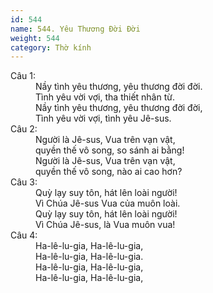 ```yaml
---
id: 544
name: 544. Yêu Thương Đời Đời
weight: 544
category: Thờ kính
---
```

<dl><dt>Câu 1:</dt><dd data-verse="1">Nầy tình yêu thương, yêu thương đời đời. <br/>Tình yêu vời vợi, tha thiết nhân từ. <br/>Nầy tình yêu thương, yêu thương đời đời, <br/>Tình yêu vời vợi, tình yêu Jê-sus. </dd><dt>Câu 2:</dt><dd data-verse="2">Người là Jê-sus, Vua trên vạn vật, <br/>quyền thế vô song, so sánh ai bằng! <br/>Người là Jê-sus, Vua trên vạn vật, <br/>quyền thế vô song, nào ai cao hơn? </dd><dt>Câu 3:</dt><dd data-verse="3">Quỳ lạy suy tôn, hát lên loài người! <br/>Vì Chúa Jê-sus Vua của muôn loài. <br/>Quỳ lạy suy tôn, hát lên loài người! <br/>Vì Chúa Jê-sus, là Vua muôn vua! </dd><dt>Câu 4:</dt><dd data-verse="4">Ha-lê-lu-gia, Ha-lê-lu-gia, <br/>Ha-lê-lu-gia, Ha-lê-lu-gia. <br/>Ha-lê-lu-gia, Ha-lê-lu-gia, <br/>Ha-lê-lu-gia, Ha-lê-lu-gia, </dd></dl>
